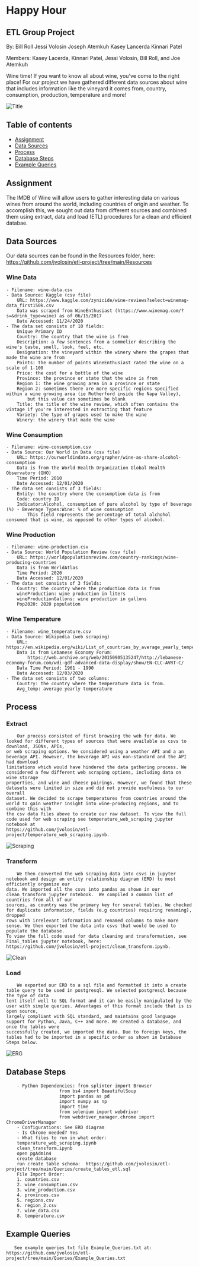 # Happy Hour
## ETL Group Project
By:
Bill Roll
Jessi Volosin
Joseph Atemkuh
Kasey Lancerda
Kinnari Patel


Members: Kasey Lacerda, Kinnari Patel, Jessi Volosin, Bill Roll, and Joe Atemkuh

Wine time! If you want to know all about wine, you've come to the right place! For our project we have gathered different data sources about wine 
that includes information like the vineyard it comes from, country, consumption, production, temperature and more!

![Title](Images/hh1.png)

## Table of contents
* [Assignment](#assignment)
* [Data Sources](#data_sources)
* [Process](#process)
* [Database Steps](#database_steps)
* [Example Queries](#example_queries)



## Assignment
The IMDB of Wine will allow users to gather interesting data on various wines from around the world, including countries of origin and weather. To 
accomplish this, we sought out data from different sources and combined them using extract, data and load (ETL) procedures for a clean and efficient databae.  

## Data Sources

Our data sources can be found in the Resources folder, here:  https://github.com/jvolosin/etl-project/tree/main/Resources 

### Wine Data  
	- Filename: wine-data.csv
	- Data Source: Kaggle (csv file)
		URL: https://www.kaggle.com/zynicide/wine-reviews?select=winemag-data_first150k.csv
		Data was scraped from WineEnthusiast (https://www.winemag.com/?s=&drink_type=wine) as of 06/15/2017
		Date Accessed: 11/24/2020
	- The data set consists of 10 fields:
		Unique Primary ID
		Country: the country that the wine is from
		Description: a few sentences from a sommelier describing the wine's taste, smell, look, feel, etc.
		Designation: the vineyard within the winery where the grapes that made the wine are from 
		Points: the number of points WineEnthusiast rated the wine on a scale of 1-100
		Price: the cost for a bottle of the wine
		Province: the province or state that the wine is from
		Region 1: the wine growing area in a province or state
		Region 2: sometimes there are more specific regions specified within a wine growing area (ie Rutherford inside the Napa Valley),
			but this value can sometimes be blank
		Title: the title of the wine review, which often contains the vintage if you're interested in extracting that feature
		Variety: the type of grapes used to make the wine
		Winery: the winery that made the wine
		
### Wine Consumption
	- Filename: wine-consumption.csv
	- Data Source: Our World in Data (csv file)
		URL: https://ourworldindata.org/grapher/wine-as-share-alcohol-consumption
		Data is from the World Health Organization Global Health Observatory (GHO)
		Time Period: 2010
		Date Accessed: 12/01/2020
	- The data set consists of 3 fields:
		Entity: the country where the consumption data is from
		Code: country ID
		Indicator:Alcohol, consumption of pure alcohol by type of beverage (%) - Beverage Types:Wine: % of wine consumption
			This field represents the percentage of total alchohol consumed that is wine, as opposed to other types of alcohol.

### Wine Production
	- Filename: wine-production.csv
	- Data Source: World Population Review (csv file)
		URL: https://worldpopulationreview.com/country-rankings/wine-producing-countries
		Data is from WorldAtlas
		Time Period: 2020
		Data Accessed: 12/01/2020
	- The data set consists of 3 fields:
		Country: the country where the production data is from
		wineProduction: wine production in liters
		wineProductionGallons: wine production in gallons
		Pop2020: 2020 population

### Wine Temperature  
	- Filename: wine_temperature.csv
	- Data Source: Wikipedia (web scraping)
		URL: https://en.wikipedia.org/wiki/List_of_countries_by_average_yearly_temperature
		Data is from Lebanese Economy Forum:
			https://web.archive.org/web/20150905135247/http://lebanese-economy-forum.com/wdi-gdf-advanced-data-display/show/EN-CLC-AVRT-C/
		Data Time Period: 1961 - 1990
		Data Accessed: 12/03/2020
	- The data set consists of two columns:
		Country: the country where the temperature data is from.
		Avg_temp: average yearly temperature   

## Process
  
   ### Extract

        Our process consisted of first browsing the web for data. We looked for different types of sources that were available as csvs to download, JSONs, APIs, 
	or web scraping options. We considered using a weather API and a an beverage API. However, the beverage API was non-standard and the API had download
	limitations which would have hindered the data gathering process. We considered a few different web scraping options, including data on wine storage 
	properties, and wine and cheese pairings. However, we found that these datasets were limited in size and did not provide usefulness to our overall 
	dataset. We decided to scrape temperatures from countries around the world to gain weather insight into wine-producing regions, and to combine this with 
	the csv data files above to create our raw dataset. To view the full code used for web scraping see temperature_web_scraping jupyter notebook at
	https://github.com/jvolosin/etl-project/temperature_web_scraping.ipynb.

![Scraping](Images/web_scraping_code.JPG)

   ### Transform
  
        We then converted the web scraping data into csvs in jupyter notebook and design an entity relationship diagram (ERD) to most efficiently organize our 
	data. We imported all the csvs into pandas as shown in our clean_transform jupyter notebook.  We compiled a common list of countries from all of our 
	sources, as country was the primary key for several tables. We checked for duplicate information, fields (e.g countries) requiring renaming), dropped 
	rows with irrelevant information and renamed columns to make more sense. We then exported the data into csvs that would be used to populate the database. 
	To view the full code used for data cleaning and transformation, see Final_tables jupyter notebook, here: 
	https://github.com/jvolosin/etl-project/clean_transform.ipynb.

![Clean](Images/clean_up.PNG)

   ### Load
       
      	We exported our ERD to a sql file and formatted it into a create table query to be used in postgresql. We selected postgresql because the type of data 
	lent itself well to SQL format and it can be easily manipulated by the user with simple queries. Advantages of this format include that is is open source, 
	largely compliant with SQL standard, and maintains good language support for Python, Java, C++ and more. We created a database, and once the tables were 
	successfully created, we imported the data. Due to foreign keys, the tables had to be imported in a specific order as shown in Database Steps below.

![ERG](ERD_diagram_final.png)

## Database Steps
        - Python Dependencies: from splinter import Browser
                        from bs4 import BeautifulSoup
                        import pandas as pd
                        import numpy as np
                        import time
                        from selenium import webdriver
                        from webdriver_manager.chrome import ChromeDriverManager
        - Configurations: See ERD diagram
        - Is Chrome needed? Yes
        - What files to run in what order:
		temperature_web_scraping.ipynb
		clean_transform.ipynb
		open pgAdmin4
		create database
		run create table schema:  https://github.com/jvolosin/etl-project/tree/main/Queries/create_tables_etl.sql
		File Import Order:
		1. countries.csv
		2. wine_consumption.csv
		3. wine_production.csv
		4. provinces.csv
		5. regions.csv
		6. region_2.csv
		7. wine_data.csv
		8. temperature.csv
       
## Example Queries
       See example queries txt file Example_Queries.txt at: https://github.com/jvolosin/etl-project/tree/main/Queries/Example_Queries.txt 
  
   
           
